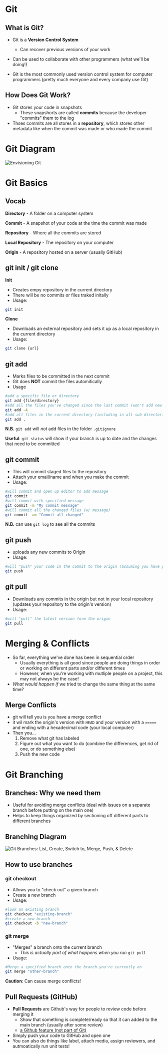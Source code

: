 # Git

## What is Git?

- Git is a **Version Control System**
  - Can recover previous versions of your work
- Can be used to collaborate with other programmers (what we'll be doing!)

- Git is the most commonly used version control system for computer programmers (pretty much everyone and every company use Git)

## How Does Git Work?

- Git stores your code in snapshots
  - These snapshorts are called **commits** because the developer "commits" them to the log
- Thses commits are all stores in a **repository**, which stores other metadata like when the commit was made or who made the commit

# Git Diagram

![Envisioning Git](https://www.dougmahugh.com/content/images/2019/01/GitCommands-2.png)

# Git Basics

## Vocab

**Directory** - A folder on a computer system

**Commit** - A snapshot of your code at the time the commit was made

**Repository** - Where all the commits are stored

**Local Repository** - The repository on your computer

**Origin** - A repository hosted on a server (usually GitHub)

## git init / git clone

**Init**

- Creates empy repository in the current directory
- There will be no commits or files traked initally
- Usage: 

```bash
git init
```

**Clone**

- Downloads an external repository and sets it up as a local repository in the current directory
- Usage:

```bash
git clone {url}			
```

## git add

- Marks files to be committed in the next commit
- Git does **NOT** commit the files automitically
- Usage

```bash
#add a specific file or directory
git add {file/directory}
#add all the files you've changed since the last commit (won't add new files though)
git add -A
#add all files in the current directory (including in all sub-directories)
git add .
```

**N.B.** `git add` will *not* add files in the folder `.gitignore`

**Useful**: `git status` will show if your branch is up to date and the changes that need to be committed

## git commit

- This will commit staged files to the repository
- Attach your email/name and when you make the commit
- Usage:

```bash
#will commit and open up editor to add message
git commit
#will commit with specified message
git commit -m "My commit message"
#will commit all the changed files (w/ message)
git commit -am "Commit all changed"
```

**N.B.** can use `git log` to see all the commits

## git push

- uploads any new commits to Origin
- Usage:

```bash
#will "push" your code in the commit to the origin (assuming you have privileges)
git push
```

## git pull

- Downloads any commits in the origin but not in your local repository (updates your repository to the origin's version)
- Usage:

```bash
#will "pull" the latest version form the origin
git pull
```

# Merging & Conflicts

- So far, everything we've done has been in sequential order
  - Usually everything is all good since people are doing things in order or working on different parts and/or different times
  - However, when you're working with mutliple people on a project, this may not always be the case!
- *What would happen if* we tried to change the same thing at the same time?

## Merge Conflicts

- git will tell you is you have a merge conflict
- it wil mark the origin's version with `HEAD` and your version with a `=====`  and ending with a hexadecimal code (your local computer)
- Then you...
  1. Remove what git has labeled
  2. Figure out what you want to do (combine the differences, get rid of one, or do something else)
  3. Push the new code 

# Git Branching

## Branches: Why we need them

- Useful for avoiding merge conflicts (deal with issues on a separate branch before putting on the main one)
- Helps to keep things organized by sectioning off different parts to different branches

## Branching Diagram

![Git Branches: List, Create, Switch to, Merge, Push, &amp; Delete](https://www.nobledesktop.com/image/gitresources/git-branches-merge.png)

## How to use branches

### git checkout

- Allows you to "check out" a given branch
- Create a new branch
- Usage:

```bash
#look an existing branch
git checkout "existing-branch"
#create a new branch
git checkout -b "new-branch"
```

### git merge

- "Merges" a branch onto the current branch
  - *This is actually part of what happens when you run* `git pull`
- Usage:

```bash
#Merge a specified branch onto the branch you're currently on
git merge "other-branch"
```

**Caution**: Can cause merge conflicts!

## Pull Requests (GitHub)

- **Pull Requests** are Github's way for people to review code before merging it
  - Show that something is complete/ready so that it can added to the main branch (usually after some review)
  - <u>a Github feature (not part of Git)</u>
- Simply push your code to GitHub and open one
- You can also do things like label, attach media, assign reviewers, and autmoatically run unit tests!

